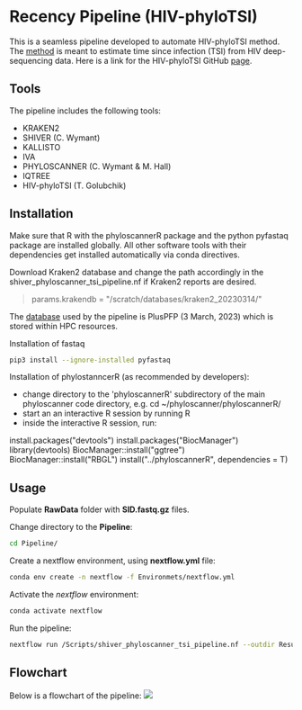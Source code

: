 # Recency Pipeline (HIV-phyloTSI)
This is a seamless pipeline developed to automate HIV-phyloTSI method. The [method](https://www.medrxiv.org/content/10.1101/2022.05.15.22275117v1) is meant to estimate time since infection (TSI) from HIV deep-sequencing data. Here is a link for the HIV-phyloTSI GitHub [page](https://github.com/BDI-pathogens/HIV-phyloTSI/tree/main).


## Tools
The pipeline includes the following tools:
- KRAKEN2
- SHIVER (C. Wymant)
- KALLISTO
- IVA
- PHYLOSCANNER (C. Wymant & M. Hall)
- IQTREE
- HIV-phyloTSI (T. Golubchik)

## Installation
Make sure that R with the phyloscannerR package and the python pyfastaq package are installed globally. All other software tools with their dependencies get installed automatically via conda directives. 

Download Kraken2 database and change the path accordingly in the shiver_phyloscanner_tsi_pipeline.nf if Kraken2 reports are desired.

>params.krakendb = "/scratch/databases/kraken2_20230314/"

The [database](https://benlangmead.github.io/aws-indexes/k2) used by the pipeline is PlusPFP (3 March, 2023) which is stored within HPC resources. 

Installation of fastaq

```sh
pip3 install --ignore-installed pyfastaq
```

Installation of phylostanncerR (as recommended by developers):
- change directory to the 'phyloscannerR' subdirectory of the main phyloscanner code directory, e.g. cd ~/phyloscanner/phyloscannerR/ 
- start an an interactive R session by running R
- inside the interactive R session, run:

install.packages("devtools")
install.packages("BiocManager")
library(devtools)
BiocManager::install("ggtree")
BiocManager::install("RBGL")
install("../phyloscannerR", dependencies = T)

## Usage
Populate **RawData** folder with **SID.fastq.gz** files.

Change directory to the **Pipeline**: 
```sh
cd Pipeline/
```

Create a nextflow environment, using **nextflow.yml** file:

```sh
conda env create -n nextflow -f Environmets/nextflow.yml
```

Activate the *nextflow* environment:
```sh
conda activate nextflow
```

Run the pipeline: 

```sh
nextflow run /Scripts/shiver_phyloscanner_tsi_pipeline.nf --outdir Results -c Script/rki_profile.config -profile rki_slurm,rki_mamba
```

## Flowchart
Below is a flowchart of the pipeline:
[![](https://mermaid.ink/img/pako:eNqNVm1vm0gQ_isRn1ypjWAXv-XDSTTGLRcHO4ZWl8PVagOLvXcYKKx7qZr-99vF7NgQX3X-5HnmfXbmET-MuEiYcWOkWfFPvKOVuApnm_xK_kpzMLjd0Txn2XVaFfsVFbs3b1qd1dXNecZWlFc1GKDB4AoEHN2tnTvXR-R24QSBN3_80mrsc7PhuTA6F8aR53uh5yy8wAm9pa_dJ9Gds5BguCSeP3P_0Ph0EMXF_onn7AtUbJ5sHz45fqhtLSt67wYhkcE_-PfumQJFcycIH4g3Ix9dZ-auQYMj77NDbpd-6H0IALWjJsYrfHihmtEFbHwBm0T3zgoiTaU01xIylX2WsViAPbJex0Ao-n3p-US6Qk0IR--de7J256q72-AzKGwIqh71FEQ2saflSZYNpBkVguUnbHyhINXAnUvCteuesk8722F2JKsjoddpMJYYzwSrTpAdeQ8qhc6AO7uEO8uEL5SJJ5FyJ47vLB4DDyrFnUrtTqV2p1K7s_E2jlYfHxdLEgYe7LodrdZuGMr1l3lmZLVYwq7ZnXrtTr3m1bt3v73EO1KxlOyen9CLeme9ElqZ0lp8JaU6QqnHetKNOnk6g7CC5H11xWFXtPXhHUWrI6t0POci4dW1-8xrwfPtmqX1p3xLy5IlMtnkv-y9POHfeHKgmfJ4Ueenb_mYavrrxrR6qtV_0yyTJRQyQ8Ke5Yxo0oQ14e7bFmBiVgsMf53JQsAD_9MBAz30pmbZLTAGSmiBUd8FgFHfBUYpz5DQatuk7M65HfK5wmrHasFcp0cAmUAjLWABh-hMatlkulQtHAI20dq_CskySau3cS8hghVsW0M2UIyO8ET3zVLzhMhXVFn6ZaMh8M9Z-3LHSHEQJJevrrYNjYCVWrcxUFILTICPjgBGfcDqA2YPQFMgpdYCTgrr4mjGt2oozRqSsqi54EVeE_Yc87q5DGwDZ8FtfBUVY0o37ugUcfUBuNO2MTwBBmuApoicZt9lNqLC1tclFbWggsT1t_OHah0kcfUBqw-YPQBPgeZaCxs47liFqLnKR-q4OOTiRTJaz6DMCqG1iv6Mt8aeVXvKE_kx8kMZbwyxY3u2MW7k34Sl9JCJjbHJf0pTehBF8D2PjRtRHdhb41AmVLAZp9uK7o2blGa1REua_1kUWv75LyBDf6Q?type=png)](https://mermaid.live/edit#pako:eNqNVm1vm0gQ_isRn1ypjWAXv-XDSTTGLRcHO4ZWl8PVagOLvXcYKKx7qZr-99vF7NgQX3X-5HnmfXbmET-MuEiYcWOkWfFPvKOVuApnm_xK_kpzMLjd0Txn2XVaFfsVFbs3b1qd1dXNecZWlFc1GKDB4AoEHN2tnTvXR-R24QSBN3_80mrsc7PhuTA6F8aR53uh5yy8wAm9pa_dJ9Gds5BguCSeP3P_0Ph0EMXF_onn7AtUbJ5sHz45fqhtLSt67wYhkcE_-PfumQJFcycIH4g3Ix9dZ-auQYMj77NDbpd-6H0IALWjJsYrfHihmtEFbHwBm0T3zgoiTaU01xIylX2WsViAPbJex0Ao-n3p-US6Qk0IR--de7J256q72-AzKGwIqh71FEQ2saflSZYNpBkVguUnbHyhINXAnUvCteuesk8722F2JKsjoddpMJYYzwSrTpAdeQ8qhc6AO7uEO8uEL5SJJ5FyJ47vLB4DDyrFnUrtTqV2p1K7s_E2jlYfHxdLEgYe7LodrdZuGMr1l3lmZLVYwq7ZnXrtTr3m1bt3v73EO1KxlOyen9CLeme9ElqZ0lp8JaU6QqnHetKNOnk6g7CC5H11xWFXtPXhHUWrI6t0POci4dW1-8xrwfPtmqX1p3xLy5IlMtnkv-y9POHfeHKgmfJ4Ueenb_mYavrrxrR6qtV_0yyTJRQyQ8Ke5Yxo0oQ14e7bFmBiVgsMf53JQsAD_9MBAz30pmbZLTAGSmiBUd8FgFHfBUYpz5DQatuk7M65HfK5wmrHasFcp0cAmUAjLWABh-hMatlkulQtHAI20dq_CskySau3cS8hghVsW0M2UIyO8ET3zVLzhMhXVFn6ZaMh8M9Z-3LHSHEQJJevrrYNjYCVWrcxUFILTICPjgBGfcDqA2YPQFMgpdYCTgrr4mjGt2oozRqSsqi54EVeE_Yc87q5DGwDZ8FtfBUVY0o37ugUcfUBuNO2MTwBBmuApoicZt9lNqLC1tclFbWggsT1t_OHah0kcfUBqw-YPQBPgeZaCxs47liFqLnKR-q4OOTiRTJaz6DMCqG1iv6Mt8aeVXvKE_kx8kMZbwyxY3u2MW7k34Sl9JCJjbHJf0pTehBF8D2PjRtRHdhb41AmVLAZp9uK7o2blGa1REua_1kUWv75LyBDf6Q)